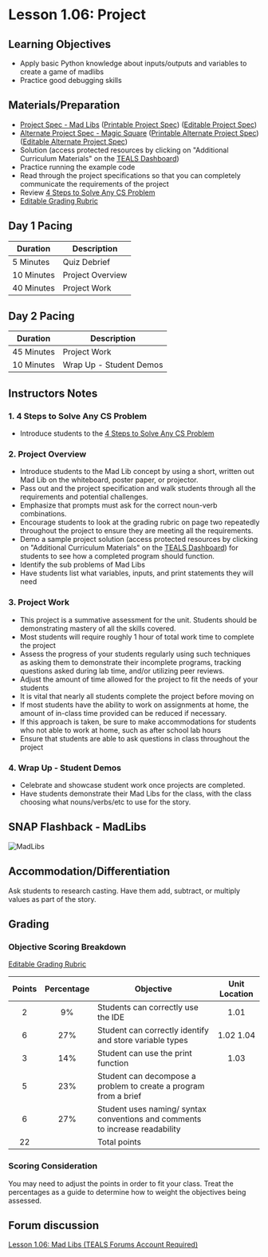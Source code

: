 # Lesson 1.06: Project

## Learning Objectives

* Apply basic Python knowledge about inputs/outputs and variables to create a game of madlibs
* Practice good debugging skills

## Materials/Preparation

* [Project Spec - Mad Libs] ([Printable Project Spec]) ([Editable Project Spec])
* [Alternate Project Spec - Magic Square] ([Printable Alternate Project Spec]) ([Editable Alternate Project Spec])
* Solution (access protected resources by clicking on "Additional Curriculum Materials" on the [TEALS Dashboard])
* Practice running the example code
* Read through the project specifications so that you can completely communicate the requirements of the project
* Review [4 Steps to Solve Any CS Problem]
* [Editable Grading Rubric](https://github.com/TEALSK12/2nd-semester-introduction-to-computer-science/raw/master/units/1_unit/06_lesson/rubric.docx)

## Day 1 Pacing

| **Duration** | **Description** |
| ------------ | --------------- |
| 5 Minutes | Quiz Debrief |
| 10 Minutes | Project Overview |
| 40 Minutes | Project Work |

## Day 2 Pacing

| **Duration** | **Description** |
|------------- | ------------------- |
| 45 Minutes | Project Work       |
| 10 Minutes | Wrap Up - Student Demos          |

## Instructors Notes

### 1. 4 Steps to Solve Any CS Problem

* Introduce students to the [4 Steps to Solve Any CS Problem]

### 2.  Project Overview

* Introduce students to the Mad Lib concept by using a short, written out Mad Lib on the whiteboard, poster paper, or projector.
* Pass out and the project specification and walk students through all the requirements and potential challenges.
* Emphasize that prompts must ask for the correct noun-verb combinations.
* Encourage students to look at the grading rubric on page two repeatedly throughout the project to ensure they are meeting all the requirements.
* Demo a sample project solution (access protected resources by clicking on "Additional Curriculum Materials" on the [TEALS Dashboard](https://www.tealsk12.org/dashboard/)) for students to see how a completed program should function.
* Identify the sub problems of Mad Libs
* Have students list what variables, inputs, and print statements they will need  

### 3.  Project Work

* This project is a summative assessment for the unit. Students should be demonstrating mastery of all the skills covered.
* Most students will require roughly 1 hour of total work time to complete the project
* Assess the progress of your students regularly using such techniques as asking them to demonstrate their incomplete programs, tracking questions asked during lab time, and/or utilizing peer reviews.
* Adjust the amount of time allowed for the project to fit the needs of your students
* It is vital that nearly all students complete the project before moving on
* If most students have the ability to work on assignments at home, the amount of in-class time provided can be reduced if necessary.
* If this approach is taken, be sure to make accommodations for students who not able to work at home, such as after school lab hours
* Ensure that students are able to ask questions in class throughout the project

### 4. Wrap Up - Student Demos

* Celebrate and showcase student work once projects are completed.
* Have students demonstrate their Mad Libs for the class, with the class choosing what nouns/verbs/etc to use for the story.

## SNAP Flashback - MadLibs

  ![MadLibs](lesson1.06%20-%20code.png)

## Accommodation/Differentiation

Ask students to research casting. Have them add, subtract, or multiply values as part of the story.

## Grading

### Objective Scoring Breakdown

[Editable Grading Rubric](https://github.com/TEALSK12/2nd-semester-introduction-to-computer-science/raw/master/units/1_unit/06_lesson/rubric.docx)

| Points | Percentage | Objective | Unit Location |
| :---: | :---: | --- | :---: |
| 2 | 9% | Students can correctly use the IDE | 1.01 |
| 6 | 27% | Student can correctly identify and store variable types | 1.02 1.04 |
| 3 | 14% | Student can use the print function | 1.03 |
| 5 | 23% | Student can decompose a problem to create a program from a brief |
| 6 | 27% | Student uses naming/ syntax conventions and comments to increase readability |
| 22 | | Total points | |

### Scoring Consideration

You may need to adjust the points in order to fit your class. Treat the percentages as a guide to determine how to weight the objectives being assessed.

## Forum discussion

[Lesson 1.06: Mad Libs (TEALS Forums Account Required)](https://forums.tealsk12.org/c/2nd-semester-unit-1/1-06-madlibs)

[Mad Libs - Example Code]: project_file.py
[Project Spec - Mad Libs]: project.md
[Alternate Project Spec - Magic Square]: alternate_project.md
[TEALS Dashboard]:http:/www.tealsk12.org/dashboard
[4 Steps to Solve Any CS Problem]:https://github.com/TEALS-IntroCS/2nd-semester-introduction-to-computer-science-principles/raw/master/units/4%20Steps%20to%20Solve%20Any%20CS%20Problem.pdf
[printable project Spec]: https://github.com/TEALSK12/2nd-semester-introduction-to-computer-science/raw/master/units/1_unit/06_lesson/project.pdf
[editable project spec]: https://github.com/TEALSK12/2nd-semester-introduction-to-computer-science/raw/master/units/1_unit/06_lesson/project.docx
[printable Alternate project Spec]: https://github.com/TEALSK12/2nd-semester-introduction-to-computer-science/raw/master/units/1_unit/06_lesson/alternate_project.pdf
[editable Alternate project spec]: https://github.com/TEALSK12/2nd-semester-introduction-to-computer-science/raw/master/units/1_unit/06_lesson/alternate_project.docx
